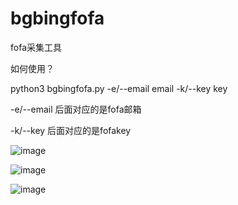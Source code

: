 # bgbingfofa
fofa采集工具

如何使用？

python3 bgbingfofa.py -e/--email email -k/--key key

-e/--email 后面对应的是fofa邮箱  

-k/--key 后面对应的是fofakey

![image](https://user-images.githubusercontent.com/51054495/116849946-4e73a780-ac22-11eb-8cd0-eefe1436248b.png)

![image](https://user-images.githubusercontent.com/51054495/116848530-64339d80-ac1f-11eb-8405-5b41db46f588.png)

![image](https://user-images.githubusercontent.com/51054495/116848545-6990e800-ac1f-11eb-8168-4ef915dfa60e.png)

